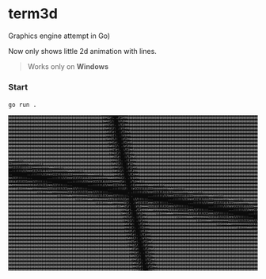# term3d
Graphics engine attempt in Go)

Now only shows little 2d animation with lines.

> Works only on **Windows**

### Start
`go run .` 

![Screenshot](https://raw.githubusercontent.com/jjjuk/term3d/main/screenshot.png)
